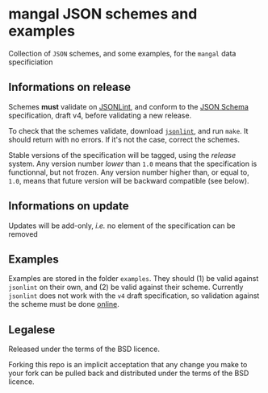 # mangal JSON schemes and examples

Collection of `JSON` schemes, and some examples, for the `mangal` data specificiation

## Informations on release

Schemes **must** validate on [JSONLint](http://jsonlint.com/), and conform to the [JSON Schema](http://json-schema.org/) specification, draft v4, before validating a new release.

To check that the schemes validate, download [`jsonlint`][jlint], and run `make`. It should return with no errors. If it's not the case, correct the schemes.

Stable versions of the specification will be tagged, using the *release* system. Any version number *lower* than `1.0` means that the specification is functionnal, but not frozen. Any version number higher than, or equal to, `1.0`, means that future version will be backward compatible (see below).

## Informations on update

Updates will be add-only, *i.e.* no element of the specification can be removed

## Examples

Examples are stored in the folder `examples`. They should (1) be valid against `jsonlint` on their own, and (2) be valid against their scheme. Currently `jsonlint` does not work with the `v4` draft specification, so validation against the scheme must be done [online][valid].

## Legalese

Released under the terms of the BSD licence.

Forking this repo is an implicit acceptation that any change you make to your fork can be pulled back and distributed under the terms of the BSD licence.

[jlint]: https://github.com/zaach/jsonlint
[valid]: https://github.com/fge/json-schema-validator
